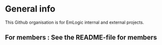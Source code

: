 # General info
This Github organisation is for EmLogic internal and external projects. 

## For members : See the README-file for members
